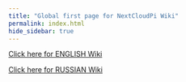 ```yaml
---
title: "Global first page for NextCloudPi Wiki"
permalink: index.html
hide_sidebar: true
---
```


[Click here for ENGLISH Wiki](en_Home-and-Overview.html)

[Click here for RUSSIAN Wiki](ru_Home.html)
